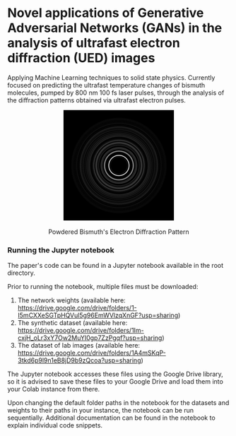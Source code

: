 # Novel applications of Generative Adversarial Networks (GANs) in the analysis of ultrafast electron diffraction (UED) images
Applying Machine Learning techniques to solid state physics. 
Currently focused on predicting the ultrafast temperature changes of bismuth molecules, pumped by 800 nm 100 fs laser pulses, through the analysis of the diffraction patterns obtained via ultrafast electron pulses.

<p align="center">
  <img src="https://github.com/dhruv-sirohi/Miller-Lab-UED/blob/main/Project%201:%20Synthetic%20Data%20Classification/Plots%20%2B%20Scans/Bismuth_Diffraction_Pattern.png?raw=true"/>
</p>
 
<div align="center"> Powdered Bismuth's Electron Diffraction Pattern

<div align="left"> 

### Running the Jupyter notebook 

The paper's code can be found in a Jupyter notebook available in the root directory.

Prior to running the notebook, multiple files must be downloaded:
1. The network weights (available here:  https://drive.google.com/drive/folders/1-I5mCXXeSGTpHQVul5g96EmWVlzqXnGF?usp=sharing)
2. The synthetic dataset (available here: https://drive.google.com/drive/folders/1Im-cxjH_oLr3xY7Ow2MuYI0gp7ZzPgqf?usp=sharing)
3. The dataset of lab images (available here: https://drive.google.com/drive/folders/1A4mSKqP-3tkd6p9l9n1eB8jD9b9zQcoa?usp=sharing)

The Jupyter notebook accesses these files using the Google Drive library, so it is advised to save these files to your Google Drive and load them into your Colab instance from there.

Upon changing the default folder paths in the notebook for the datasets and weights to their paths in your instance, the notebook can be run sequentially. Additional documentation can be found in the notebook to explain individual code snippets.
